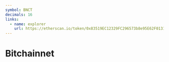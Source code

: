 ```yaml
---
symbol: BNCT
decimals: 16
links:
  - name: explorer
    url: https://etherscan.io/token/0x83519EC12329FC296573b8e95E62F01313D63cA4
---
```


# Bitchainnet
